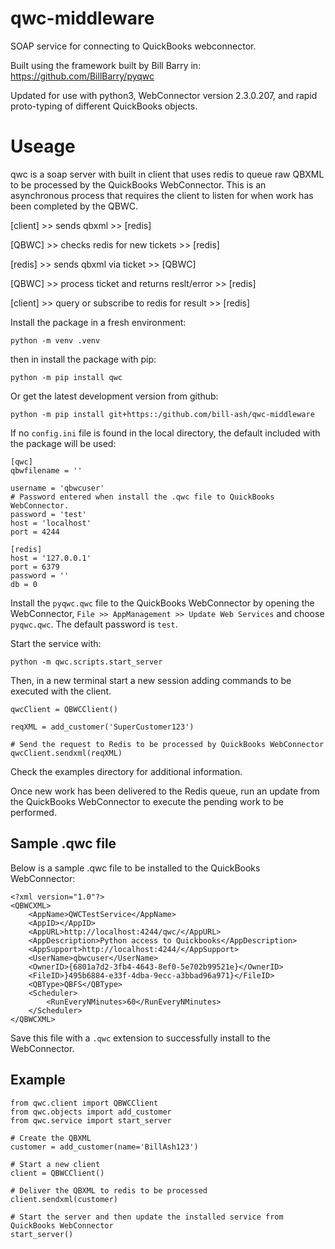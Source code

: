 # qwc-middleware 

SOAP service for connecting to QuickBooks webconnector. 

Built using the framework built by Bill Barry in: https://github.com/BillBarry/pyqwc

Updated for use with python3, WebConnector version 2.3.0.207, and rapid proto-typing of 
different QuickBooks objects. 


# Useage 

qwc is a soap server with built in client that uses redis to queue raw QBXML to be processed
by the QuickBooks WebConnector. This is an asynchronous process that requires the client to listen
for when work has been completed by the QBWC. 

[client] >> sends qbxml >> [redis]

[QBWC] >> checks redis for new tickets >> [redis]

[redis] >> sends qbxml via ticket >> [QBWC]

[QBWC] >> process ticket and returns reslt/error >> [redis]

[client] >> query or subscribe to redis for result >> [redis]

Install the package in a fresh environment: 

```
python -m venv .venv 
```

then in install the package with pip:

```
python -m pip install qwc
```

Or get the latest development version from github: 

```
python -m pip install git+https::/github.com/bill-ash/qwc-middleware
```

If no `config.ini` file is found in the local directory, the default included with the package will be 
used: 

```
[qwc]
qbwfilename = ''

username = 'qbwcuser'
# Password entered when install the .qwc file to QuickBooks WebConnector.
password = 'test'
host = 'localhost'
port = 4244

[redis]
host = '127.0.0.1'
port = 6379
password = ''
db = 0
```

Install the `pyqwc.qwc` file to the QuickBooks WebConnector by opening the WebConnector, 
`File >> AppManagement >> Update Web Services` and choose `pyqwc.qwc`. The default password is `test`.


Start the service with: 

```
python -m qwc.scripts.start_server
```

Then, in a new terminal start a new session adding commands to be executed with the client. 


```
qwcClient = QBWCClient()

reqXML = add_customer('SuperCustomer123')

# Send the request to Redis to be processed by QuickBooks WebConnector 
qwcClient.sendxml(reqXML)
```

Check the examples directory for additional information. 

Once new work has been delivered to the Redis queue, run an update from the QuickBooks WebConnector 
to execute the pending work to be performed. 

## Sample .qwc file

Below is a sample .qwc file to be installed to the QuickBooks WebConnector: 

```
<?xml version="1.0"?>
<QBWCXML>
    <AppName>QWCTestService</AppName>
    <AppID></AppID>
    <AppURL>http://localhost:4244/qwc/</AppURL>
    <AppDescription>Python access to Quickbooks</AppDescription>
    <AppSupport>http://localhost:4244/</AppSupport>
    <UserName>qbwcuser</UserName>
    <OwnerID>{6801a7d2-3fb4-4643-8ef0-5e702b99521e}</OwnerID>
    <FileID>}495b6884-e33f-4dba-9ecc-a3bbad96a971}</FileID>
    <QBType>QBFS</QBType>
    <Scheduler>
        <RunEveryNMinutes>60</RunEveryNMinutes>
    </Scheduler>
</QBWCXML>
```

Save this file with a `.qwc` extension to successfully install to the WebConnector. 

## Example 

```
from qwc.client import QBWCClient
from qwc.objects import add_customer
from qwc.service import start_server

# Create the QBXML
customer = add_customer(name='BillAsh123')

# Start a new client 
client = QBWCClient()

# Deliver the QBXML to redis to be processed 
client.sendxml(customer)

# Start the server and then update the installed service from QuickBooks WebConnector
start_server()
```